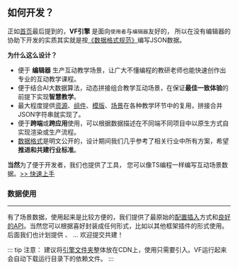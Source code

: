 ## 如何开发？

正如[首页](../)最后提到的，**VF引擎** 是面向`使用者`与`编辑器`友好的，
所以在没有编辑器的协助下开发的实质其实就是按[《数据格式规范》](../handbook/data.md)编写JSON数据。

**为什么这么设计？**

- 便于 **编辑器** 生产互动教学场景，让广大不懂编程的教研老师也能快速创作出专业的互动教学课程。
- 便于结合AI大数据算法，动态拼接组合教学互动场景，在保证**最佳一致体验**的前提下实现**智慧教学**。
- 最大程度提供[资源]()、[组件]()、[模版]()、[场景]()在各种教学环节中的复用，拼接合并JSON字符串就实现了。
- 便于**跨端**或**跨应用**使用，可以根据数据描述在不同端不同项目中以原生方式自实现渲染或生产流程。
- [数据格式](../handbook/data.md)是明文公开的，设计期间我们几乎参考了相关行业中所有方案，希望**推进和共建行业标准**。

**当然**为了便于开发者，我们也提供了<Badge text="vf-cli" vertical="middle"/>工具，
您可以像TS编程一样编写互动场景数据。[>> 快速上手](../getstart/)

### 数据使用
---
有了场景数据，使用起来是比较方便的，我们提供了最原始的[配置插入](../handbook/option.md)方式和[良好的API]()。当然您可以根据喜好封装成任何形式，比如以其他框架插件的形式使用。
后面我们也计划提供 <Badge text="vf-vue" vertical="middle"/>、<Badge text="vf-react" vertical="middle"/> ... 欢迎提交共建！

::: tip 注意：
建议将[引擎文件夹]()整体放在CDN上，使用只需要引入<Badge text="vf.js" vertical="middle"/>。VF运行起来会自动下载运行目录下的依赖文件。
:::
